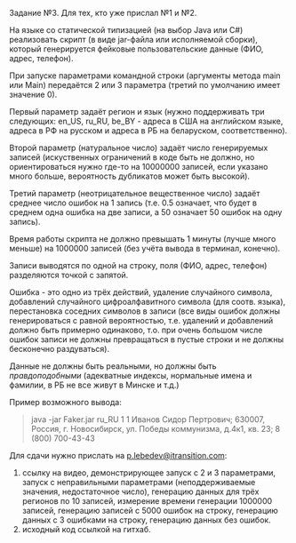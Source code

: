 Задание №3. Для тех, кто уже прислал №1 и №2.

На языке со статической типизацией (на выбор Java или C#) реализовать скрипт (в виде jar-файла или исполняемой сборки), который генерируется фейковые пользовательские данные (ФИО, адрес, телефон).

При запуске параметрами командной строки (аргументы метода main или Main) передаётся 2 или 3 параметра (третий по умолчанию имеет значение 0).

Первый параметр задаёт регион и язык (нужно поддерживать три следующих: en_US, ru_RU, be_BY - адреса в США на английском языке, адреса в РФ на русском и адреса в РБ на беларуском, соответственно).

Второй параметр (натуральное число) задаёт число генерируемых записей (искуственных ограничений в коде быть не должно, но ориентироваться нужно где-то на 10000000 записей, если указано много больше, вероятность дубликатов может быть высокой).

Третий параметр (неотрицательное вещественное число) задаёт среднее число ошибок на 1 запись (т.е. 0.5 означает, что будет в среднем одна ошибка на две записи, а 50 означает 50 ошибок на одну запись).

Время работы скрипта не должно превышать 1 минуты (лучше много меньше) на 1000000 записей (без учёта вывода в терминал, конечно).

Записи выводятся по одной на строку, поля (ФИО, адрес, телефон) разделяются точкой с запятой.

Ошибка - это одно из трёх действий, удаление случайного символа, добавлений случайного цифроалфавитного символа (для соотв. языка), перестановка соседних символов в записи (все виды ошибок должны генерироваться с равной вероятностью, т.е. удалений и добавлений должно быть примерно одинаково, т.о. при очень большом числе ошибок записи не должны превращаться в пустые строки и не должны бесконечно раздуваться).

Данные не должны быть реальными, но должны быть _правдоподобными_ (адекватные индексы, нормальные имена и фамилии, в РБ не все живут в Минске и т.д.)

Пример возможного вывода:
>java -jar Faker.jar ru_RU 1 1
Иванов Сидор Пертрович; 630007, Россия, г. Новосибирск, ул. Победы коммунизма, д.4к1, кв. 23; 8 (800) 700-43-43

Для сдачи нужно прислать на p.lebedev@itransition.com:
1) ссылку на видео, демонстрирующее запуск с 2 и 3 параметрами, запуск с неправильными параметрами (неподдерживаемые значения, недостаточное число), генерацию данных для трёх регионов по 10 записей, измерение времени генерации 1000000 записей, генерацию записей с 5000 ошибок на строку, генерацию данных с 3 ошибками на строку, генерацию данных без ошибок.
2) исходный код ссылкой на гитхаб.